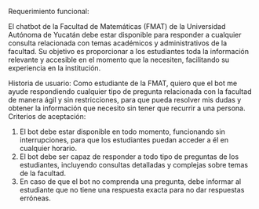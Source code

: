 Requerimiento funcional:

El chatbot de la Facultad de Matemáticas (FMAT) de la Universidad Autónoma de Yucatán debe estar disponible para responder a cualquier consulta relacionada con temas académicos y administrativos de la facultad. Su objetivo es proporcionar a los estudiantes toda la información relevante y accesible en el momento que la necesiten, facilitando su experiencia en la institución.

Historia de usuario:
Como estudiante de la FMAT, quiero que el bot me ayude respondiendo cualquier tipo de pregunta relacionada con la facultad de manera ágil y sin restricciones, para que pueda resolver mis dudas y obtener la información que necesito sin tener que recurrir a una persona.
Criterios de aceptación:
1.	El bot debe estar disponible en todo momento, funcionando sin interrupciones, para que los estudiantes puedan acceder a él en cualquier horario.
2.	El bot debe ser capaz de responder a todo tipo de preguntas de los estudiantes, incluyendo consultas detalladas y complejas sobre temas de la facultad.
3.	En caso de que el bot no comprenda una pregunta, debe informar al estudiante que no tiene una respuesta exacta para no dar respuestas erróneas.
